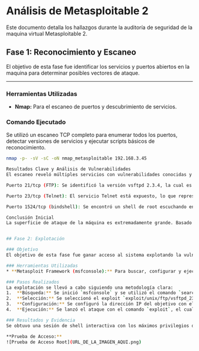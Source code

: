 # Análisis de Metasploitable 2

Este documento detalla los hallazgos durante la auditoría de seguridad de la maquina virtual Metasploitable 2.

## Fase 1: Reconocimiento y Escaneo

El objetivo de esta fase fue identificar los servicios y puertos abiertos en la maquina para determinar posibles vectores de ataque.

---

### Herramientas Utilizadas
* **Nmap:** Para el escaneo de puertos y descubrimiento de servicios.

### Comando Ejecutado
Se utilizó un escaneo TCP completo para enumerar todos los puertos, detectar versiones de servicios y ejecutar scripts básicos de reconocimiento.
```bash
nmap -p- -sV -sC -oN nmap_metasploitable 192.168.3.45

Resultados Clave y Análisis de Vulnerabilidades
El escaneo reveló múltiples servicios con vulnerabilidades conocidas y configuraciones inseguras. Los más críticos son:

Puerto 21/tcp (FTP): Se identificó la versión vsftpd 2.3.4, la cual es conocida por tener una vulnerabilidad de puerta trasera. Además, permite el inicio de sesión anónimo.

Puerto 23/tcp (Telnet): El servicio Telnet está expuesto, lo que representa un riesgo alto ya que transmite credenciales en texto plano.

Puerto 1524/tcp (bindshell): Se encontró un shell de root escuchando en este puerto, lo que permite acceso administrativo inmediato y sin autenticación a la máquina.

Conclusión Inicial
La superficie de ataque de la máquina es extremadamente grande. Basado en los hallazgos, el servicio de FTP (vsftpd 2.3.4) y el bindshell en el puerto 1524 son los puntos de entrada más prometedores para la siguiente fase: Explotación.


## Fase 2: Explotación

### Objetivo
El objetivo de esta fase fue ganar acceso al sistema explotando la vulnerabilidad `vsftpd 2.3.4` identificada durante el reconocimiento.

### Herramientas Utilizadas
* **Metasploit Framework (msfconsole):** Para buscar, configurar y ejecutar el exploit.

### Pasos Realizados
La explotación se llevó a cabo siguiendo una metodología clara:
1.  **Búsqueda:** Se inició `msfconsole` y se utilizó el comando `search vsftpd 2.3.4` para localizar el módulo de exploit adecuado.
2.  **Selección:** Se seleccionó el exploit `exploit/unix/ftp/vsftpd_234_backdoor` con el comando `use 3`.
3.  **Configuración:** Se configuró la dirección IP del objetivo con el comando `set RHOSTS 192.168.3.45`.
4.  **Ejecución:** Se lanzó el ataque con el comando `exploit`, el cual fue exitoso.

### Resultados y Evidencia
Se obtuvo una sesión de shell interactiva con los máximos privilegios del sistema (`root`). Esto se confirmó ejecutando comandos como `whoami` y `cat /etc/shadow` directamente en la máquina comprometida.

**Prueba de Acceso:**
![Prueba de Acceso Root](URL_DE_LA_IMAGEN_AQUI.png)
